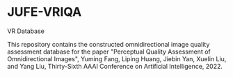 # JUFE-VRIQA
VR Database

This repository contains the constructed omnidirectional image quality assessment database for the paper "Perceptual Quality Assessment of Omnidirectional Images", Yuming Fang, Liping Huang, Jiebin Yan, Xuelin Liu, and Yang Liu, Thirty-Sixth AAAI Conference on Artificial Intelligence, 2022.
